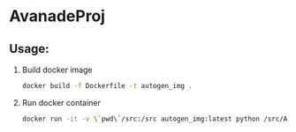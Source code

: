 # AvanadeProj

## Usage:

1. Build docker image
   ```bash
   docker build -f Dockerfile -t autogen_img .
   ```
2. Run docker container
   ```bash
   docker run -it -v \`pwd\`/src:/src autogen_img:latest python /src/Autogen_test.py
   ```
